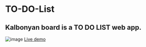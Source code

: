 # TO-DO-List
## Kalbonyan board is a TO DO LIST web app.

![image](https://user-images.githubusercontent.com/113191982/225372506-5c15e3d8-3bcd-40c0-be37-5f37a039a413.png)
[Live demo](https://abdallahmohamed0.github.io/TO-DO-List/)
